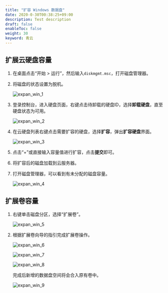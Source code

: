 ```yaml
---
title: "扩容 Windows 数据盘"
date: 2020-0-30T00:38:25+09:00
description: Test description
draft: false
enableToc: false
weight: 30
keyword: 青云
---
```


## 扩展云硬盘容量

1. 在桌面点击“开始 > 运行”，然后输入`diskmgmt.msc`，打开磁盘管理器。

2. 将磁盘的状态设置为脱机。

   ![expan_win_1](/storage/disk/_images/expan_win_1.png)

3. 登录控制台，进入硬盘页面，右键点击待卸载的硬盘ID，选择**卸载硬盘**，直至硬盘状态为可用。

   ![expan_win_2](/storage/disk/_images/expan_win_2.png)

4. 在云硬盘列表右键点击需要扩容的硬盘，选择**扩容**，弹出**扩容硬盘**界面。

   ![expan_win_3](/storage/disk/_images/expan_win_3.png)

5. 点击“+”或直接输入容量值进行扩容，点击**提交**即可。

6. 将扩容后的磁盘加载到云服务器。

7. 打开磁盘管理器，可以看到有未分配的磁盘容量。

   ![expan_win_4](/storage/disk/_images/expan_win_4.png)

##  扩展卷容量

1. 右键单击磁盘分区，选择“扩展卷”。

   ![expan_win_5](/storage/disk/_images/expan_win_5.png)

2. 根据扩展卷向导的指引完成扩展卷操作。

   ![expan_win_6](/storage/disk/_images/expan_win_6.png)

   ![expan_win_7](/storage/disk/_images/expan_win_7.png)

   ![expan_win_8](/storage/disk/_images/expan_win_8.png)

   完成后新增的数据盘空间将会合入原有卷中。

   ![expan_win_9](/storage/disk/_images/expan_win_9.png)


